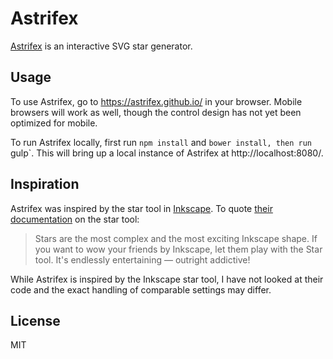 # Astrifex

[Astrifex](https://astrifex.github.io/) is an interactive SVG star generator.

## Usage

To use Astrifex, go to https://astrifex.github.io/ in your browser. Mobile
browsers will work as well, though the control design has not yet been
optimized for mobile.

To run Astrifex locally, first run `npm install` and `bower install, then run
`gulp`. This will bring up a local instance of Astrifex at
http://localhost:8080/.

## Inspiration

Astrifex was inspired by the star tool in [Inkscape](https://www.inkscape.org).
To quote [their documentation](https://inkscape.org/doc/shapes/tutorial-shapes.html)
on the star tool:

> Stars are the most complex and the most exciting Inkscape shape. If you want
> to wow your friends by Inkscape, let them play with the Star tool. It's
> endlessly entertaining — outright addictive!

While Astrifex is inspired by the Inkscape star tool, I have not looked at
their code and the exact handling of comparable settings may differ.

## License

MIT
